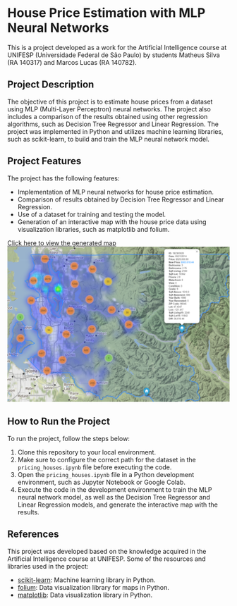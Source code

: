 
# House Price Estimation with MLP Neural Networks

This is a project developed as a work for the Artificial Intelligence course at UNIFESP (Universidade Federal de São Paulo) by students Matheus Silva (RA 140317) and Marcos Lucas (RA 140782).

## Project Description

The objective of this project is to estimate house prices from a dataset using MLP (Multi-Layer Perceptron) neural networks. The project also includes a comparison of the results obtained using other regression algorithms, such as Decision Tree Regressor and Linear Regression. The project was implemented in Python and utilizes machine learning libraries, such as scikit-learn, to build and train the MLP neural network model.

## Project Features

The project has the following features:

- Implementation of MLP neural networks for house price estimation.
- Comparison of results obtained by Decision Tree Regressor and Linear Regression.
- Use of a dataset for training and testing the model.
- Generation of an interactive map with the house price data using visualization libraries, such as matplotlib and folium.

[Click here to view the generated map](https://matheuxito.github.io/Pricing-Houses/) [![Reference Map](map.png)](https://matheuxito.github.io/Pricing-Houses/)

## How to Run the Project

To run the project, follow the steps below:

1. Clone this repository to your local environment.
2. Make sure to configure the correct path for the dataset in the `pricing_houses.ipynb` file before executing the code. 
3. Open the `pricing_houses.ipynb` file in a Python development environment, such as Jupyter Notebook or Google Colab.
4. Execute the code in the development environment to train the MLP neural network model, as well as the Decision Tree Regressor and Linear Regression models, and generate the interactive map with the results.

## References

This project was developed based on the knowledge acquired in the Artificial Intelligence course at UNIFESP. Some of the resources and libraries used in the project:

- [scikit-learn](https://scikit-learn.org/): Machine learning library in Python.
- [folium](https://python-visualization.github.io/folium/): Data visualization library for maps in Python.
- [matplotlib](https://matplotlib.org/): Data visualization library in Python.

